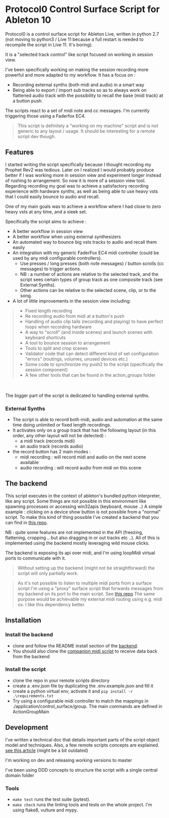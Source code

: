 # Protocol0 Control Surface Script for Ableton 10

Protocol0 is a control surface script for Ableton Live, written in python 2.7 (not moving to python3 / Live 11
because a full restart is needed to recompile the script in Live 11. It's boring).

It is a "selected track control" like
script focused on working in session view. 

I've been specifically working on making the session recording more powerful and more adapted to my workflow.
It has a focus on :
- Recording external synths (both midi and audio) in a smart way
- Being able to export / import sub tracks so as to always work on flattened audio track with the possibility to recall the base (midi track) at a button push.

The scripts react to a set of midi note and cc messages. I'm currently triggering those using a Faderfox EC4.
> This script is definitely a "working on my machine" script and is not generic to any layout / usage.
> It should be interesting for a remote script dev though.

## Features

I started writing the script specifically because I thought recording my Prophet Rev2 was tedious. 
Later on I realized I would probably produce better if I was working more in session view and experiment longer instead of rushing to
arrangement. So now it is more of a session view tool. 
Regarding recording my goal was to achieve a satisfactory recording experience with hardware synths,
as well as being able to use heavy vsts that I could easily bounce to audio and recall.

One of my main goals was to achieve a workflow where I had close to zero heavy vsts at any time, and a sleek set.

Specifically the script aims to achieve :

- A better workflow in session view
- A better workflow when using external synthesizers
- An automated way to bounce big vsts tracks to audio and recall them easily
- An integration with my generic FaderFox EC4 midi controller (could be used by any midi configurable controllers).
    - Use presses / long presses (both note messages) / button scrolls (cc messages) to trigger actions.
    - NB : a number of actions are relative to the selected track, and the script sees certain types of group track as
      one composite track (see External Synths).
    - Other actions can be relative to the selected scene, clip, or to the song.
- A lot of little improvements in the session view including:

> - Fixed length recording
> - Re recording audio from midi at a button's push
> - Handling of audio clip tails (recording and playing) to have perfect loops when recording hardware
> - A way to "scroll" (and inside scenes) and launch scenes with keyboard shortcuts
> - A tool to bounce session to arrangement
> - Tools to split and crop scenes
> - Validator code that can detect different kind of set configuration "errors" (routings, volumes, unused devices etc.)
> - Some code to synchronize my push2 to the script (specifically the session component)
> - A few other tools that can be found in the action_groups folder

<br><br>
The bigger part of the script is dedicated to handling external synths.

### External Synths

- The script is able to record both midi, audio and automation at the same time doing unlimited or fixed length
  recordings.
- It activates only on a group track that has the following layout (in this order, any other layout will not be
  detected) :
    - a midi track (records midi)
    - an audio track (records audio)
- the record button has 2 main modes :
    - midi recording : will record midi and audio on the next scene available
    - audio recording : will record audio from midi on this scene

## The backend

This script executes in the context of ableton's bundled python interpreter, like any script. Some things are not
possible in this environment like spawning processes or accessing win32apis (keyboard, mouse ..)
A simple example : clicking on a device show button is not possible from a "normal" script. To make this kind of thing
possible I've created a backend that you can find in [this repo](https://github.com/lebrunthibault/Protocol0-Backend).

NB : quite some features are not implemented in the API (freezing, flattening, cropping .. but also dragging in or out tracks etc ..).
All of this is implemented using the backend mostly leveraging wild mouse clicks.

The backend is exposing its api over midi, and I'm using loopMidi virtual ports to communicate with it.

> Without setting up the backend (might not be straightforward) the script will only partially work.

> As it's not possible to listen to multiple midi ports from a surface script I'm using a "proxy" surface script that forwards messages
> from my backend on its port to the main script. See [this repo](https://github.com/lebrunthibault/Protocol0-Midi-Surface-Script)
> The same purpose would be achievable my external midi routing using e.g. midi ox. I like this dependency better.

## Installation

### Install the backend

- clone and follow the README install section of the [backend](https://github.com/lebrunthibault/Protocol0-Backend).
- You should also clone the [companion midi script](https://github.com/lebrunthibault/Protocol0-Midi-Surface-Script) to
  receive data back from the backend

### Install the script

- clone the repo in your remote scripts directory
- create a .env.json file by duplicating the .env.example.json and fill it
- create a python virtual env, activate it and `pip install -r .\requirements.txt`
- Try using a configurable midi controller to match the mappings in ./application/control_surface/group. The main
  commands are defined in ActionGroupMain


## Development

I've written a technical doc that details important parts of the script object model and techniques. Also, a few remote
scripts concepts are
explained. [see this article](https://lebrunthibault.github.io/post/music/protocol0/p0-technical-overview/) (might be a bit
outdated)

I'm working on dev and releasing working versions to master

I've been using DDD concepts to structure the script with a single central domain folder

### Tools

- `make test` runs the test suite (pytest).
- `make check` runs the linting tools and tests on the whole project. I'm using flake8, vulture and mypy.
